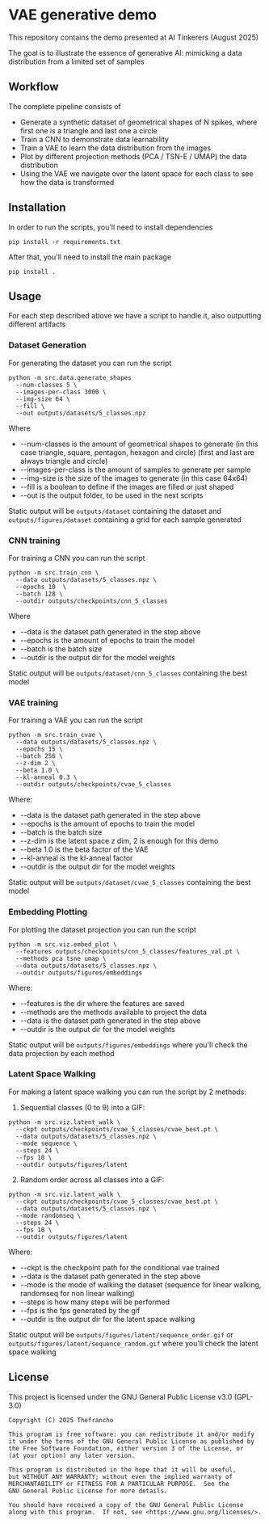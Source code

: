 # VAE generative demo

This repository contains the demo presented at AI Tinkerers (August 2025)

The goal is to illustrate the essence of generative AI: mimicking a data distribution from a limited set of samples

## Workflow

The complete pipeline consists of

* Generate a synthetic dataset of geometrical shapes of N spikes, where first one is a triangle and last one a circle
* Train a CNN to demonstrate data learnability
* Train a VAE to learn the data distribution from the images
* Plot by different projection methods (PCA / TSN-E / UMAP) the data distribution
* Using the VAE we navigate over the latent space for each class to see how the data is transformed

## Installation

In order to run the scripts, you'll need to install dependencies

```
pip install -r requirements.txt
```

After that, you'll need to install the main package

```
pip install .
```

## Usage

For each step described above we have a script to handle it, also outputting different artifacts

### Dataset Generation

For generating the dataset you can run the script

```
python -m src.data.generate_shapes
  --num-classes 5 \
  --images-per-class 3000 \
  --img-size 64 \
  --fill \
  --out outputs/datasets/5_classes.npz
```

Where
* --num-classes is the amount of geometrical shapes to generate (in this case triangle, square, pentagon, hexagon and circle) (first and last are always triangle and circle)
* --images-per-class is the amount of samples to generate per sample
* --img-size is the size of the images to generate (in this case 64x64)
* --fill is a boolean to define if the images are filled or just shaped
* --out is the output folder, to be used in the next scripts

Static output will be `outputs/dataset` containing the dataset and `outputs/figures/dataset` containing a grid for each sample generated

### CNN training

For training a CNN you can run the script

```
python -m src.train_cnn \
  --data outputs/datasets/5_classes.npz \
  --epochs 10  \
  --batch 128 \
  --outdir outputs/checkpoints/cnn_5_classes
```

Where
* --data is the dataset path generated in the step above
* --epochs is the amount of epochs to train the model
* --batch is the batch size
* --outdir is the output dir for the model weights

Static output will be `outputs/dataset/cnn_5_classes` containing the best model


### VAE training

For training a VAE you can run the script

```
python -m src.train_cvae \
  --data outputs/datasets/5_classes.npz \
  --epochs 15 \
  --batch 256 \
  --z-dim 2 \
  --beta 1.0 \
  --kl-anneal 0.3 \
  --outdir outputs/checkpoints/cvae_5_classes
```

Where:
* --data is the dataset path generated in the step above
* --epochs is the amount of epochs to train the model
* --batch is the batch size
* --z-dim is the latent space z dim, 2 is enough for this demo
* --beta 1.0 is the beta factor of the VAE
* --kl-anneal is the kl-anneal factor
* --outdir is the output dir for the model weights

Static output will be `outputs/dataset/cvae_5_classes` containing the best model


### Embedding Plotting

For plotting the dataset projection you can run the script

```
python -m src.viz.embed_plot \
  --features outputs/checkpoints/cnn_5_classes/features_val.pt \
  --methods pca tsne umap \
  --data outputs/datasets/5_classes.npz \
  --outdir outputs/figures/embeddings
```

Where:

* --features is the dir where the features are saved
* --methods are the methods available to project the data
* --data is the dataset path generated in the step above
* --outdir is the output dir for the model weights

Static output will be `outputs/figures/embeddings` where you'll check the data projection by each method

### Latent Space Walking

For making a latent space walking you can run the script by 2 methods:

1. Sequential classes (0 to 9) into a GIF:
```
python -m src.viz.latent_walk \
  --ckpt outputs/checkpoints/cvae_5_classes/cvae_best.pt \
  --data outputs/datasets/5_classes.npz \
  --mode sequence \
  --steps 24 \
  --fps 10 \
  --outdir outputs/figures/latent
```

2. Random order across all classes into a GIF:
```
python -m src.viz.latent_walk \
  --ckpt outputs/checkpoints/cvae_5_classes/cvae_best.pt \
  --data outputs/datasets/5_classes.npz \
  --mode randomseq \
  --steps 24 \
  --fps 10 \
  --outdir outputs/figures/latent
```

Where:
* --ckpt is the checkpoint path for the conditional vae trained
* --data is the dataset path generated in the step above
* --mode is the mode of walking the dataset (sequence for linear walking, randomseq for non linear walking)
* --steps is how many steps will be performed
* --fps is the fps generated by the gif
* --outdir is the output dir for the latent space walking

Static output will be `outputs/figures/latent/sequence_order.gif` or `outputs/figures/latent/sequence_random.gif` where you'll check the latent space walking

## License
This project is licensed under the GNU General Public License v3.0 (GPL-3.0)

```
Copyright (C) 2025 Thefrancho

This program is free software: you can redistribute it and/or modify
it under the terms of the GNU General Public License as published by
the Free Software Foundation, either version 3 of the License, or
(at your option) any later version.

This program is distributed in the hope that it will be useful,
but WITHOUT ANY WARRANTY; without even the implied warranty of
MERCHANTABILITY or FITNESS FOR A PARTICULAR PURPOSE.  See the
GNU General Public License for more details.

You should have received a copy of the GNU General Public License
along with this program.  If not, see <https://www.gnu.org/licenses/>.
```